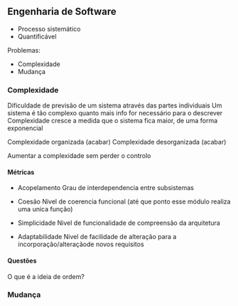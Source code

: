 ## Engenharia de Software

-   Processo sistemático
-   Quantificável

Problemas:

-   Complexidade
-   Mudança

### Complexidade
Dificuldade de previsão de um sistema através das partes individuais
Um sistema é tão complexo quanto mais info for necessário para o descrever
Complexidade cresce a medida que o sistema fica maior, de uma forma exponencial

Complexidade organizada (acabar)
Complexidade desorganizada (acabar)

Aumentar a complexidade sem perder o controlo

#### Métricas
- Acopelamento 
Grau de interdependencia entre subsistemas

- Coesão
Nivel de coerencia funcional (até que ponto esse módulo realiza uma unica função)

- Simplicidade
Nivel de funcionalidade de compreensão da arquitetura

- Adaptabilidade
Nivel de facilidade de alteração para a incorporação/alteraçãode novos requisitos

#### Questões
O que é a ideia de ordem?

### Mudança